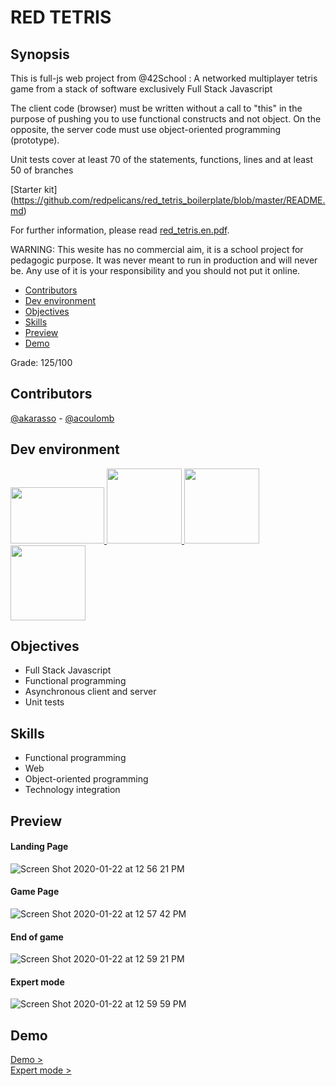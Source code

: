 # RED TETRIS

## Synopsis
This is full-js web project from @42School : 
A networked multiplayer tetris game from a stack of software exclusively Full Stack Javascript

The client code (browser) must be written without a call to "this" in the purpose of pushing you to use functional constructs and not object. On the opposite, the server code must use object-oriented programming (prototype).

Unit tests cover at least 70 of the statements, functions, lines and at least 50 of branches

[Starter kit] (https://github.com/redpelicans/red_tetris_boilerplate/blob/master/README.md) 

For further information, please read [red_tetris.en.pdf](https://github.com/acoulomb/redtetris42/blob/master/red_tetris.en.pdf).

WARNING: This wesite has no commercial aim, it is a school project for pedagogic purpose. It was never meant to run in production and will never be. Any use of it is your responsibility and you should not put it online.

- [Contributors](#contributors)
- [Dev environment](#dev-environment)
- [Objectives](#objectives)
- [Skills](#skills)
- [Preview](#preview)
- [Demo](#demo)

Grade: 125/100

## Contributors
[@akarasso](https://github.com/akarasso) - [@acoulomb](https://github.com/acoulomb)

## Dev environment
<a href="https://nodejs.org/en/" target="_blank">
    <img width="150" height='90' src="https://cdn.worldvectorlogo.com/logos/nodejs.svg">
</a>

<a href="https://www.npmjs.com" target="_blank">
    <img width="100" height='50' style="display: none" src="https://upload.wikimedia.org/wikipedia/commons/thumb/d/db/Npm-logo.svg/1280px-Npm-logo.svg.png">
</a>

<a href="https://reactjs.org/" target="_blank">
    <img width="120" height='120' src="https://cdn4.iconfinder.com/data/icons/logos-3/600/React.js_logo-512.png">
</a>

<a href="https://redux.js.org/" target="_blank">
    <img width="120" height='120' src="https://redux.js.org/img/redux.svg">
</a>

<a href="https://socket.io/" target="_blank">
    <img width="120" height='120' src="https://socket.io/css/images/logo.svg">
</a>

## Objectives
- Full Stack Javascript
- Functional programming
- Asynchronous client and server
- Unit tests

## Skills
- Functional programming
- Web
- Object-oriented programming
- Technology integration

## Preview

#### Landing Page
![Screen Shot 2020-01-22 at 12 56 21 PM](https://user-images.githubusercontent.com/38137535/72892628-476ba300-3d17-11ea-975d-38f46afbe992.png)

#### Game Page
![Screen Shot 2020-01-22 at 12 57 42 PM](https://user-images.githubusercontent.com/38137535/72892677-6a965280-3d17-11ea-8224-41bbe4a07898.png)

#### End of game
![Screen Shot 2020-01-22 at 12 59 21 PM](https://user-images.githubusercontent.com/38137535/72892712-826dd680-3d17-11ea-8d44-6d6e909748bb.png)

#### Expert mode
![Screen Shot 2020-01-22 at 12 59 59 PM](https://user-images.githubusercontent.com/38137535/72892743-9b768780-3d17-11ea-904d-36123bc67098.png)

## Demo
[Demo > ](https://drive.google.com/file/d/1Bq6rBJ_ObDBSbwsYV8NyhRVMhcuyS-Af/view?usp=sharing)   
[Expert mode > ](https://drive.google.com/file/d/1S558GePRSwjd2fN0xoASnng5SQJZQX1u/view?usp=sharing)
